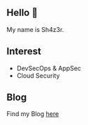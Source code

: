 ## Hello 👋

My name is Sh4z3r.

## Interest

* DevSecOps & AppSec
* Cloud Security

## Blog

Find my Blog [here](https://sh4z3r.gitbook.io/)
